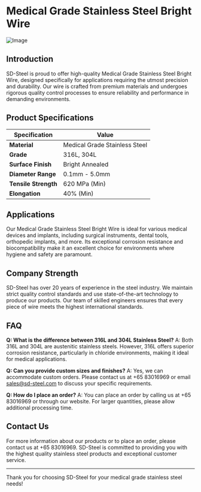 # Medical Grade Stainless Steel Bright Wire

![Image](https://github.com/user-attachments/assets/2567258e-e124-4816-932d-1809bd27ef0b)

## Introduction
SD-Steel is proud to offer high-quality Medical Grade Stainless Steel Bright Wire, designed specifically for applications requiring the utmost precision and durability. Our wire is crafted from premium materials and undergoes rigorous quality control processes to ensure reliability and performance in demanding environments.

## Product Specifications

| **Specification** | **Value** |
|-------------------|-----------|
| **Material**      | Medical Grade Stainless Steel |
| **Grade**         | 316L, 304L                |
| **Surface Finish**| Bright Annealed           |
| **Diameter Range**| 0.1mm - 5.0mm             |
| **Tensile Strength**| 620 MPa (Min)            |
| **Elongation**    | 40% (Min)                 |

## Applications
Our Medical Grade Stainless Steel Bright Wire is ideal for various medical devices and implants, including surgical instruments, dental tools, orthopedic implants, and more. Its exceptional corrosion resistance and biocompatibility make it an excellent choice for environments where hygiene and safety are paramount.

## Company Strength
SD-Steel has over 20 years of experience in the steel industry. We maintain strict quality control standards and use state-of-the-art technology to produce our products. Our team of skilled engineers ensures that every piece of wire meets the highest international standards.

## FAQ

**Q: What is the difference between 316L and 304L Stainless Steel?**
A: Both 316L and 304L are austenitic stainless steels. However, 316L offers superior corrosion resistance, particularly in chloride environments, making it ideal for medical applications.

**Q: Can you provide custom sizes and finishes?**
A: Yes, we can accommodate custom orders. Please contact us at +65 83016969 or email sales@sd-steel.com to discuss your specific requirements.

**Q: How do I place an order?**
A: You can place an order by calling us at +65 83016969 or through our website. For larger quantities, please allow additional processing time.

## Contact Us
For more information about our products or to place an order, please contact us at +65 83016969. SD-Steel is committed to providing you with the highest quality stainless steel products and exceptional customer service.

---

Thank you for choosing SD-Steel for your medical grade stainless steel needs!